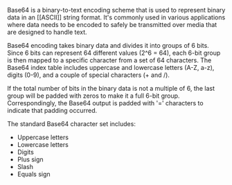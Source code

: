 Base64 is a binary-to-text encoding scheme that is used to represent binary data in an [[ASCII]] string format. It's commonly used in various applications where data needs to be encoded to safely be transmitted over media that are designed to handle text.

Base64 encoding takes binary data and divides it into groups of 6 bits. Since 6 bits can represent 64 different values (2^6 = 64), each 6-bit group is then mapped to a specific character from a set of 64 characters. The Base64 index table includes uppercase and lowercase letters (A-Z, a-z), digits (0-9), and a couple of special characters (+ and /).

If the total number of bits in the binary data is not a multiple of 6, the last group will be padded with zeros to make it a full 6-bit group. Correspondingly, the Base64 output is padded with '=' characters to indicate that padding occurred.

The standard Base64 character set includes:

- Uppercase letters
- Lowercase letters
- Digits
- Plus sign
- Slash
- Equals sign


